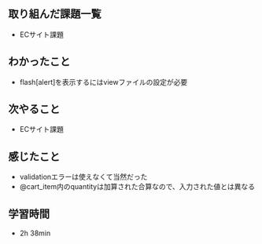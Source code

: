 ## 取り組んだ課題一覧
- ECサイト課題
## わかったこと
- flash[alert]を表示するにはviewファイルの設定が必要
## 次やること
- ECサイト課題
## 感じたこと
- validationエラーは使えなくて当然だった
- @cart_item内のquantityは加算された合算なので、入力された値とは異なる
## 学習時間
- 2h 38min
